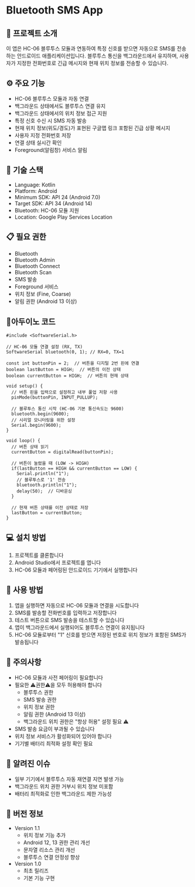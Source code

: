# Bluetooth SMS App

## 📱 프로젝트 소개
이 앱은 HC-06 블루투스 모듈과 연동하여 특정 신호를 받으면 자동으로 SMS를 전송하는 안드로이드 애플리케이션입니다. 블루투스 통신을 백그라운드에서 유지하며, 사용자가 지정한 전화번호로 긴급 메시지와 현재 위치 정보를 전송할 수 있습니다.

## ⚙️ 주요 기능
- HC-06 블루투스 모듈과 자동 연결
- 백그라운드 상태에서도 블루투스 연결 유지
- 백그라운드 상태에서의 위치 정보 접근 지원
- 특정 신호 수신 시 SMS 자동 발송
- 현재 위치 정보(위도/경도)가 표현된 구글맵 링크 포함된 긴급 상황 메시지
- 사용자 지정 전화번호 저장
- 연결 상태 실시간 확인
- Foreground(알림창) 서비스 알림
  
## 🔧 기술 스택
- Language: Kotlin
- Platform: Android
- Minimum SDK: API 24 (Android 7.0)
- Target SDK: API 34 (Android 14)
- Bluetooth: HC-06 모듈 지원
- Location: Google Play Services Location

## 📋 필요 권한
- Bluetooth
- Bluetooth Admin
- Bluetooth Connect
- Bluetooth Scan
- SMS 발송
- Foreground 서비스
- 위치 정보 (Fine, Coarse)
- 알림 권한 (Android 13 이상)

## 📝아두이노 코드
```
#include <SoftwareSerial.h>

// HC-06 모듈 연결 설정 (RX, TX)
SoftwareSerial bluetooth(0, 1); // RX=0, TX=1

const int buttonPin = 2;  // 버튼을 디지털 2번 핀에 연결
boolean lastButton = HIGH;  // 버튼의 이전 상태
boolean currentButton = HIGH;  // 버튼의 현재 상태

void setup() {
  // 버튼 핀을 입력으로 설정하고 내부 풀업 저항 사용
  pinMode(buttonPin, INPUT_PULLUP);
  
  // 블루투스 통신 시작 (HC-06 기본 통신속도는 9600)
  bluetooth.begin(9600);
  // 시리얼 모니터링을 위한 설정
  Serial.begin(9600);
}

void loop() {
  // 버튼 상태 읽기
  currentButton = digitalRead(buttonPin);

  // 버튼이 눌렸을 때 (LOW -> HIGH)
  if(lastButton == HIGH && currentButton == LOW) {
    Serial.println("1");
    // 블루투스로 '1' 전송
    bluetooth.println("1");
    delay(50);  // 디바운싱
  }

  // 현재 버튼 상태를 이전 상태로 저장
  lastButton = currentButton;
}
```
## 💻 설치 방법
1. 프로젝트를 클론합니다
2. Android Studio에서 프로젝트를 엽니다
3. HC-06 모듈과 페어링된 안드로이드 기기에서 실행합니다

## 🚀 사용 방법
1. 앱을 실행하면 자동으로 HC-06 모듈과 연결을 시도합니다
2. SMS를 발송할 전화번호를 입력하고 저장합니다
3. 테스트 버튼으로 SMS 발송을 테스트할 수 있습니다
4. 앱이 백그라운드에서 실행되어도 블루투스 연결이 유지됩니다
5. HC-06 모듈로부터 "1" 신호를 받으면 저장된 번호로 위치 정보가 포함된 SMS가 발송됩니다

## 📝 주의사항
- HC-06 모듈과 사전 페어링이 필요합니다
- 필요한 ⚠️권한⚠️을 모두 허용해야 합니다
   - 블루투스 권한
   - SMS 발송 권한
   - 위치 정보 권한
   - 알림 권한 (Android 13 이상)
   - 백그라운드 위치 권한은 "항상 허용" 설정 필요 ⚠
- SMS 발송 요금이 부과될 수 있습니다
- 위치 정보 서비스가 활성화되어 있어야 합니다
- 기기별 배터리 최적화 설정 확인 필요

## 🚨 알려진 이슈
- 일부 기기에서 블루투스 자동 재연결 지연 발생 가능
- 백그라운드 위치 권한 거부시 위치 정보 미포함
- 배터리 최적화로 인한 백그라운드 제한 가능성

## 🔄 버전 정보
- Version 1.1
   - 위치 정보 기능 추가
   - Android 12, 13 권한 관리 개선
   - 문자열 리소스 관리 개선
   - 블루투스 연결 안정성 향상
- Version 1.0
   - 최초 릴리즈
   - 기본 기능 구현
